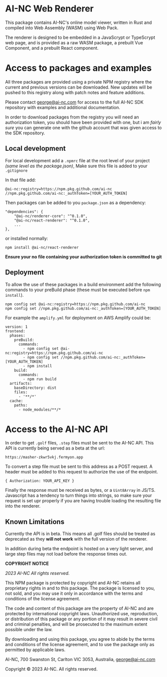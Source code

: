 # AI-NC Web Renderer

This package contains AI-NC's online model viewer, written in Rust and compiled into Web Assembly (WASM) using Web Pack.

The renderer is designed to be embedded in a JavaScrypt or TypeScrypt web page, and is provided as a raw WASM package, a prebuilt Vue Component, and a prebuilt React component.

# Access to packages and examples

All three packages are provided using a private NPM registry where the current and previous versions can be downloaded. New updates will be pushed to this registry along with patch notes and feature additions.

Please contact george@ai-nc.com for access to the full AI-NC SDK repository with examples and additional documentation.

In order to download packages from the registry you will need an authorization token, you should have been provided with one, but i am *fairly sure* you can generate one with the github account that was given access to the SDK repository.

## Local development

For local development add a `.npmrc` file at the root level of your project *(same level as the package.json)*, Make sure this file is added to your `.gitignore`

In that file add:
```
@ai-nc:registry=https://npm.pkg.github.com/ai-nc
//npm.pkg.github.com/ai-nc:_authToken=[YOUR_AUTH_TOKEN]
```

Then packages can be added to you `package.json` as a dependency: 

```
"dependencies": {
    "@ai-nc/renderer-core": "^0.1.0",
    "@ai-nc/react-renderer": "^0.1.0",
    ...
},
```

or installed normally:

```
npm install @ai-nc/react-renderer
```

**Ensure your no file containing your authorization token is committed to git**

## Deployment

To allow the use of these packages in a build environment add the following commands to your preBuild phase (these must be executed before `npm install`).

```
npm config set @ai-nc:registry=https://npm.pkg.github.com/ai-nc
npm config set //npm.pkg.github.com/ai-nc:_authToken=[YOUR_AUTH_TOKEN]
```

For example the `amplify.yml` for deployment on AWS Amplify could be:

```
version: 1
frontend:
  phases:
    preBuild:
      commands:
        - npm config set @ai-nc:registry=https://npm.pkg.github.com/ai-nc
        - npm config set //npm.pkg.github.com/ai-nc:_authToken=[YOUR_AUTH_TOKEN]
        - npm install
    build:
      commands:
        - npm run build
  artifacts:
    baseDirectory: dist
    files:
      - '**/*'
  cache:
    paths:
      - node_modules/**/*
```

# Access to the AI-NC API

In order to get `.golf` files, `.step` files must be sent to the AI-NC API. This API is currently being served as a beta at the url:

```
https://masher-zkwr5vkj.fermyon.app
```

To convert a step file must be sent to this address as a POST request. A header must be added to this request to authorize the use of the endpoint.

```
{ Authorization: YOUR_API_KEY }
```

Finally the response must be received as bytes, or a `Uint8Array` in JS/TS. Javascript has a tendency to turn things into strings, so make sure your request is set upr properly if you are having trouble loading the resulting file into the renderer.

## Known Limitations

Currently the API is in beta. This means all .golf files should be treated as deprecated as they **will not work** with the full version of the renderer.

In addition during beta the endpoint is hosted on a very light server, and large step files may not load before the response times out.

**COPYRIGHT NOTICE**

*2023 AI-NC
All rights reserved.*

This NPM package is protected by copyright and AI-NC retains all proprietary rights in and to this package. The package is licensed to you, not sold, and you may use it only in accordance with the terms and conditions of the license agreement.

The code and content of this package are the property of AI-NC and are protected by international copyright laws. Unauthorized use, reproduction, or distribution of this package or any portion of it may result in severe civil and criminal penalties, and will be prosecuted to the maximum extent possible under the law.

By downloading and using this package, you agree to abide by the terms and conditions of the license agreement, and to use the package only as permitted by applicable laws.

AI-NC,
700 Swanston St, Carlton VIC 3053, Australia, george@ai-nc.com

Copyright © 2023 AI-NC. All rights reserved.
